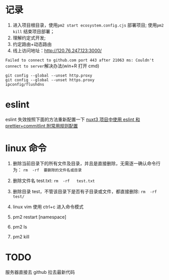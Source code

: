 # 记录

1. 进入项目根目录，使用`pm2 start ecosystem.config.cjs` 部署项目; 使用`pm2 kill` 结束项目部署；
2. 理解约定式开发;
3. 约定路由+动态路由
4. 线上访问地址：http://120.76.247.123:3000/

`Failed to connect to github.com port 443 after 21063 ms: Couldn't connect to server`解决办法(win+R 打开 cmd)

```
git config --global --unset http.proxy
git config --global --unset https.proxy
ipconfig/flushdns
```

# eslint

eslint 失效按照下面的方法重新配置一下
[nuxt3 项目中使用 eslint 和 prettier+commitlint 附常用规则配置](https://blog.csdn.net/qwe502763576/article/details/123867837)

# linux 命令

1. 删除当前目录下的所有文件及目录，并且是直接删除，无需逐一确认命令行为：
   `rm  -rf  要删除的文件名或目录`

2. 删除文件名 test.txt:
   `rm  -rf   test.txt`

3. 删除目录 test，不管该目录下是否有子目录或文件，都直接删除:
   `rm  -rf   test/`

4. linux vim 使用 ctrl+c 进入命令模式

5. pm2 restart [namespace]

6. pm2 ls

7. pm2 kill

# TODO

服务器直接去 github 拉去最新代码
